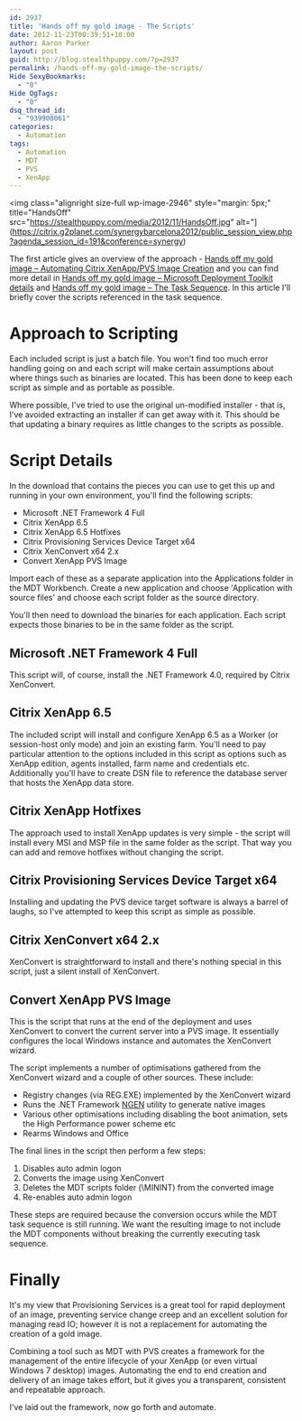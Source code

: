 ```yaml
---
id: 2937
title: 'Hands off my gold image - The Scripts'
date: 2012-11-23T00:39:51+10:00
author: Aaron Parker
layout: post
guid: http://blog.stealthpuppy.com/?p=2937
permalink: /hands-off-my-gold-image-the-scripts/
Hide SexyBookmarks:
  - "0"
Hide OgTags:
  - "0"
dsq_thread_id:
  - "939908061"
categories:
  - Automation
tags:
  - Automation
  - MDT
  - PVS
  - XenApp
---
```

<img class="alignright size-full wp-image-2946" style="margin: 5px;" title="HandsOff" src="https://stealthpuppy.com/media/2012/11/HandsOff.jpg" alt="](https://citrix.g2planet.com/synergybarcelona2012/public_session_view.php?agenda_session_id=191&conference=synergy)

The first article gives an overview of the approach - [Hands off my gold image – Automating Citrix XenApp/PVS Image Creation]({{site.baseurl}}/deployment/hands-off-my-gold-image-automating-citrix-xenapppvs-image-creation/) and you can find more detail in [Hands off my gold image – Microsoft Deployment Toolkit details]({{site.baseurl}}/deployment/hands-off-my-gold-image-microsoft-deployment-toolkit-details/) and [Hands off my gold image – The Task Sequence]({{site.baseurl}}/deployment/hands-off-my-gold-image-the-task-sequence/). In this article I'll briefly cover the scripts referenced in the task sequence.

# Approach to Scripting

Each included script is just a batch file. You won't find too much error handling going on and each script will make certain assumptions about where things such as binaries are located. This has been done to keep each script as simple and as portable as possible.

Where possible, I've tried to use the original un-modified installer - that is, I've avoided extracting an installer if can get away with it. This should be that updating a binary requires as little changes to the scripts as possible.

# Script Details

In the download that contains the pieces you can use to get this up and running in your own environment, you'll find the following scripts:

  * Microsoft .NET Framework 4 Full
  * Citrix XenApp 6.5
  * Citrix XenApp 6.5 Hotfixes
  * Citrix Provisioning Services Device Target x64
  * Citrix XenConvert x64 2.x
  * Convert XenApp PVS Image

Import each of these as a separate application into the Applications folder in the MDT Workbench. Create a new application and choose 'Application with source files' and choose each script folder as the source directory.

You'll then need to download the binaries for each application. Each script expects those binaries to be in the same folder as the script.

## Microsoft .NET Framework 4 Full

This script will, of course, install the .NET Framework 4.0, required by Citrix XenConvert.

## Citrix XenApp 6.5

The included script will install and configure XenApp 6.5 as a Worker (or session-host only mode) and join an existing farm. You'll need to pay particular attention to the options included in this script as options such as XenApp edition, agents installed, farm name and credentials etc. Additionally you'll have to create DSN file to reference the database server that hosts the XenApp data store.

## Citrix XenApp Hotfixes

The approach used to install XenApp updates is very simple - the script will install every MSI and MSP file in the same folder as the script. That way you can add and remove hotfixes without changing the script.

## Citrix Provisioning Services Device Target x64

Installing and updating the PVS device target software is always a barrel of laughs, so I've attempted to keep this script as simple as possible.

## Citrix XenConvert x64 2.x

XenConvert is straightforward to install and there's nothing special in this script, just a silent install of XenConvert.

## Convert XenApp PVS Image

This is the script that runs at the end of the deployment and uses XenConvert to convert the current server into a PVS image. It essentially configures the local Windows instance and automates the XenConvert wizard.

The script implements a number of optimisations gathered from the XenConvert wizard and a couple of other sources. These include:

  * Registry changes (via REG.EXE) implemented by the XenConvert wizard
  * Runs the .NET Framework [NGEN](http://en.wikipedia.org/wiki/Native_Image_Generator) utility to generate native images
  * Various other optimisations including disabling the boot animation, sets the High Performance power scheme etc
  * Rearms Windows and Office

The final lines in the script then perform a few steps:

  1. Disables auto admin logon
  2. Converts the image using XenConvert
  3. Deletes the MDT scripts folder (\MININT) from the converted image
  4. Re-enables auto admin logon

These steps are required because the conversion occurs while the MDT task sequence is still running. We want the resulting image to not include the MDT components without breaking the currently executing task sequence.

# Finally

It's my view that Provisioning Services is a great tool for rapid deployment of an image, preventing service change creep and an excellent solution for managing read IO; however it is not a replacement for automating the creation of a gold image.

Combining a tool such as MDT with PVS creates a framework for the management of the entire lifecycle of your XenApp (or even virtual Windows 7 desktop) images. Automating the end to end creation and delivery of an image takes effort, but it gives you a transparent, consistent and repeatable approach.

I've laid out the framework, now go forth and automate.